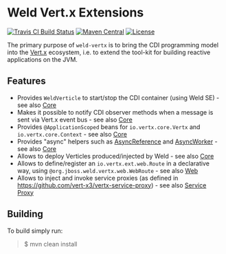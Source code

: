 # Weld Vert.x Extensions
<!-- See also https://github.com/badges/shields/issues/1046 -->
<!--[![Maven Central](http://img.shields.io/maven-central/v/org.jboss.weld.vertx/weld-vertx-core.svg)](http://search.maven.org/#search%7Cga%7C1%7Ca%3A%22weld-vertx-core%22)-->
[![Travis CI Build Status](https://img.shields.io/travis/weld/weld-vertx/master.svg)](https://travis-ci.org/weld/weld-vertx)
[![Maven Central](https://maven-badges.herokuapp.com/maven-central/org.jboss.weld.vertx/weld-vertx-core/badge.svg)](http://search.maven.org/#search%7Cga%7C1%7Ca%3A%22weld-vertx-core%22)
[![License](https://img.shields.io/badge/license-Apache%20License%202.0-yellow.svg)](http://www.apache.org/licenses/LICENSE-2.0.html)

The primary purpose of `weld-vertx` is to bring the CDI programming model into the [Vert.x](http://vertx.io/) ecosystem, i.e. to extend the tool-kit for building reactive applications on the JVM.

## Features

* Provides `WeldVerticle` to start/stop the CDI container (using Weld SE) - see also [Core](https://github.com/weld/weld-vertx/blob/master/doc/src/main/asciidoc/core.adoc)
* Makes it possible to notify CDI observer methods when a message is sent via Vert.x event bus - see also [Core](https://github.com/weld/weld-vertx/blob/master/doc/src/main/asciidoc/core.adoc)
* Provides `@ApplicationScoped` beans for `io.vertx.core.Vertx` and `io.vertx.core.Context` - see also [Core](https://github.com/weld/weld-vertx/blob/master/doc/src/main/asciidoc/core.adoc)
* Provides "async" helpers such as [AsyncReference](https://github.com/weld/weld-vertx/blob/master/core/src/main/java/org/jboss/weld/vertx/AsyncReference.java) and [AsyncWorker](https://github.com/weld/weld-vertx/blob/master/core/src/main/java/org/jboss/weld/vertx/AsyncWorker.java) - see also [Core](https://github.com/weld/weld-vertx/blob/master/doc/src/main/asciidoc/core.adoc)
* Allows to deploy Verticles produced/injected by Weld - see also [Core](https://github.com/weld/weld-vertx/blob/master/doc/src/main/asciidoc/core.adoc)
* Allows to define/register an `io.vertx.ext.web.Route` in a declarative way, using `@org.jboss.weld.vertx.web.WebRoute` - see also [Web](https://github.com/weld/weld-vertx/blob/master/doc/src/main/asciidoc/web.adoc)
* Allows to inject and invoke service proxies (as defined in https://github.com/vert-x3/vertx-service-proxy) - see also [Service Proxy](https://github.com/weld/weld-vertx/blob/master/doc/src/main/asciidoc/service-proxy.adoc)


## Building

To build simply run:

> $ mvn clean install
